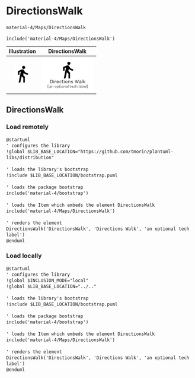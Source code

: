 # DirectionsWalk


```text
material-4/Maps/DirectionsWalk
```

```text
include('material-4/Maps/DirectionsWalk')
```



| Illustration | DirectionsWalk |
| :---: | :---: |
| ![illustration for Illustration](../../material-4/Maps/DirectionsWalk.png) | ![illustration for DirectionsWalk](../../material-4/Maps/DirectionsWalk.Local.png) |




## DirectionsWalk

### Load remotely
```plantuml
@startuml
' configures the library
!global $LIB_BASE_LOCATION="https://github.com/tmorin/plantuml-libs/distribution"

' loads the library's bootstrap
!include $LIB_BASE_LOCATION/bootstrap.puml

' loads the package bootstrap
include('material-4/bootstrap')

' loads the Item which embeds the element DirectionsWalk
include('material-4/Maps/DirectionsWalk')

' renders the element
DirectionsWalk('DirectionsWalk', 'Directions Walk', 'an optional tech label')
@enduml
```

### Load locally
```plantuml
@startuml
' configures the library
!global $INCLUSION_MODE="local"
!global $LIB_BASE_LOCATION="../.."

' loads the library's bootstrap
!include $LIB_BASE_LOCATION/bootstrap.puml

' loads the package bootstrap
include('material-4/bootstrap')

' loads the Item which embeds the element DirectionsWalk
include('material-4/Maps/DirectionsWalk')

' renders the element
DirectionsWalk('DirectionsWalk', 'Directions Walk', 'an optional tech label')
@enduml
```


